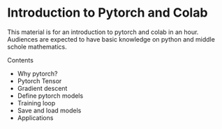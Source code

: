 # Introduction to Pytorch and Colab

This material is for an introduction to pytorch and colab in an hour. 
Audiences are expected to have basic knowledge on python and middle schole mathematics. 

Contents
- Why pytorch?
- Pytorch Tensor
- Gradient descent
- Define pytorch models
- Training loop
- Save and load models
- Applications

